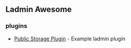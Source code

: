 ## Ladmin Awesome


### plugins
- [Public Storage Plugin](https://github.com/hexters/ladmin-public-storage-plugin) - Example ladmin plugin

